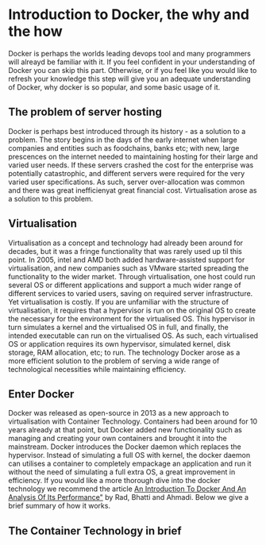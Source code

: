 # Introduction to Docker, the why and the how

Docker is perhaps the worlds leading devops tool and many programmers will alreayd be familiar with it. If you feel confident in your understanding of Docker you can skip this part.
Otherwise, or if you feel like you would like to refresh your knowledge this step will give you an adequate understanding of Docker, why docker is so popular, 
and some basic usage of it. 

## The problem of server hosting

Docker is perhaps best introduced through its history - as a solution to a problem. The story begins in the days of the early internet when large companies and entities such as
foodchains, banks etc; with new, large prescences on the internet needed to maintaining hosting for their large and varied user needs. If these servers crashed the cost for the enterprise
was potentially catastrophic, and different servers were required for the very varied user specifications. As such, server over-allocation was common and there was great inefficienyat great financial cost. Virtualisation arose as a solution to this problem.

## Virtualisation

Virtualisation as a concept and technology had already been around for decades, but it was a fringe functionality that was rarely used up til this point.
In 2005, intel and AMD both added hardware-assisted support for virtualisation, and new companies such as VMware started spreading the functionality to the wider market.
Through virtualisation, one host could run several OS or different applications and support a much wider range of different services to varied users, saving on required server infrastructure.
Yet virtualisation is costly. If you are unfamiliar with the structure of virtualisation, it requires that a hypervisor is run on the original OS to create the necessary for the environment for the virtualised OS. This hypervisor in turn simulates a kernel and the virtualised OS in full, and finally, the intended executable can run on the virtualised OS.  As such, each virtualised OS or application requires its own hypervisor, simulated kernel, disk storage, RAM allocation, etc; to run. The technology Docker arose as a more efficient solution to the problem of serving a wide range of technological necessities while maintaining efficiency.

## Enter Docker

Docker was released as open-source in 2013 as a new approach to virtualisation with Container Technology. Containers had been around for 10 years already at that point, but Docker added new functionality such as managing and creating your own containers and brought it into the mainstream. Docker introduces the Docker daemon which replaces the hypervisor. Instead of simulating a full OS with kernel, the docker daemon can utilises a container to completely empackage an application and run it without the need of simulating a full extra OS, a great improvement in efficiency. If you would like a more thorough dive into the docker technology we recommend the article [An Introduction To Docker And An Analysis Of Its Performance"](https://d1wqtxts1xzle7.cloudfront.net/52736106/IJCSNS-20170327.pdf?1492765779=&response-content-disposition=inline%3B+filename%3DAn_Introduction_to_Docker_and_Analysis_o.pdf&Expires=1619614220&Signature=ef6~eKYBkJ8VXTqD~-tCZYH~bQNH2qbz5F6DBtJR-l~1YT5diAazBzkMaVw~ljTx0uXvcpcriC7Js6weTlAwAgoVTuxRxYHBjrMHoshSZXfqzohEO3JD4EvXhYFIXE91e6AQKZdYnjeRcbNFpowSW0ppAcKlukkyysbrsb7iVClJTyAy~jSTweQxE~CqPc1DfAvN1JUl3TnL556V4QAybJvgjSyatgQWGZiX6EagCxv4Q8o-JY2RsjFE6HSWef3-4TXzBqby4joLJqXRhVDWDvB-PIjNHgpF5iBhcQ-2HFnHTyo97j0JBJ6VvDMO2qqcca~ODMpD-RPVx0G3eDq5PA__&Key-Pair-Id=APKAJLOHF5GGSLRBV4ZA) by Rad, Bhatti and Ahmadi. Below we give a brief summary of how it works.

## The Container Technology in brief


